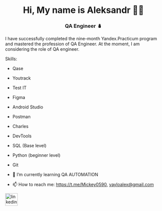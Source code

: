 <h1 align="center">Hi, My name is Aleksandr 👋🏼 </h1>
<h3 align="center">QA Engineer 🪆 </h3>


 I have successfully completed the nine-month Yandex.Practicum program and mastered the profession of QA Engineer.  At the moment, I am considering the role of QA engineer.

Skills: 
- Qase
- Youtrack
- Test IT
- Figma
- Android Studio
- Postman
- Charles
- DevTools
- SQL (Base level)
- Python (beginner level)
- Git

 
- 🌱 I’m currently learning QA AUTOMATION 
- 📫 How to reach me: https://t.me/Mickey0590, vayloalex@gmail.com 


[<img src='https://cdn.jsdelivr.net/npm/simple-icons@3.0.1/icons/linkedin.svg' alt='linkedin' height='40'>](https://www.linkedin.com/in/https://www.linkedin.com/in/aleksandr-vailo-12bb12349//)  

